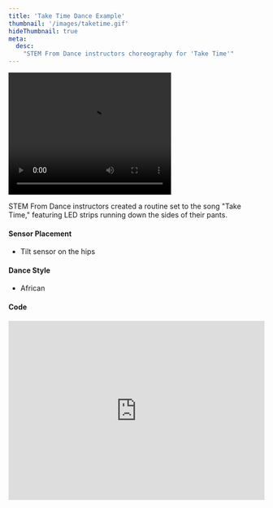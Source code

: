 ```yaml
---
title: 'Take Time Dance Example'
thumbnail: '/images/taketime.gif'
hideThumbnail: true
meta:
  desc:
    "STEM From Dance instructors choreography for 'Take Time'"
---
```

<video src="/images/taketime.mp4" width="320" height="240" controls></video>

STEM From Dance instructors created a routine set to the song "Take Time," featuring LED strips running down the sides of their pants. 

#### Sensor Placement

+ Tilt sensor on the hips

#### Dance Style

+ African

#### Code

<div style="position:relative;height:0;padding-bottom:70%;overflow:hidden;"><iframe style="position:absolute;top:0;left:0;width:100%;height:100%;" src="https://maker.makecode.com/#pub:_a7tUTxY2L3uD" frameborder="0" sandbox="allow-popups allow-forms allow-scripts allow-same-origin"></iframe></div>